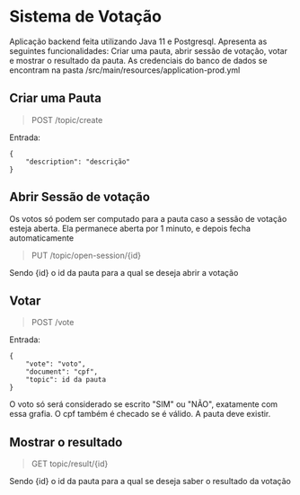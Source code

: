 # Sistema de Votação

Aplicação backend feita utilizando Java 11 e Postgresql.
Apresenta as seguintes funcionalidades: Criar uma pauta, abrir sessão de votação, votar e mostrar o resultado da pauta.
As credenciais do banco de dados se encontram na pasta /src/main/resources/application-prod.yml

## Criar uma Pauta

> POST /topic/create

Entrada:

    {
		"description": "descrição"
	}


## Abrir Sessão de votação
Os votos só podem ser computado para a pauta caso a sessão de votação esteja aberta. Ela permanece aberta por 1 minuto, e depois fecha automaticamente

> PUT /topic/open-session/{id}

Sendo {id} o id da pauta para a qual se deseja abrir a votação


## Votar

> POST /vote

Entrada:

    {
    	"vote": "voto",
    	"document": "cpf",
    	"topic": id da pauta
    }

O voto só será considerado se escrito "SIM" ou "NÃO", exatamente com essa grafia. 
O cpf também é checado se é válido. 
A pauta deve existir.

## Mostrar o resultado

> GET topic/result/{id}

Sendo {id} o id da pauta para a qual se deseja saber o resultado da votação
